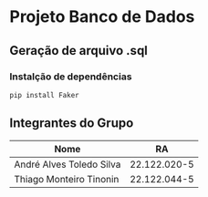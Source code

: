 # Projeto Banco de Dados

## Geração de arquivo .sql

### Instalção de dependências
`pip install Faker`

## Integrantes do Grupo

| Nome  | RA |
| ------------- | ------------- |
| André Alves Toledo Silva  | 22.122.020-5  |
| Thiago Monteiro Tinonin  | 22.122.044-5  |
